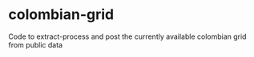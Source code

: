 # colombian-grid
Code to extract-process and post the currently available colombian grid from public data
